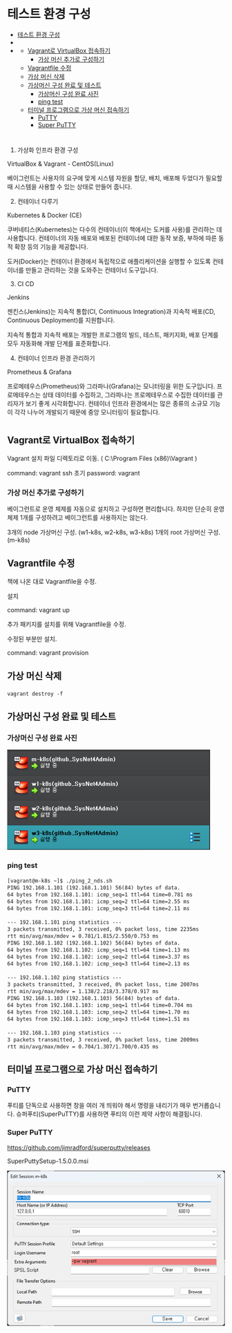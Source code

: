 # 테스트 환경 구성

- [테스트 환경 구성](#테스트-환경-구성)
- [](#)
- [](#-1)
  - [Vagrant로 VirtualBox 접속하기](#vagrant로-virtualbox-접속하기)
    - [가상 머신 추가로 구성하기](#가상-머신-추가로-구성하기)
  - [Vagrantfile 수정](#vagrantfile-수정)
  - [가상 머신 삭제](#가상-머신-삭제)
  - [가상머신 구성 완료 및 테스트](#가상머신-구성-완료-및-테스트)
    - [가상머신 구성 완료 사진](#가상머신-구성-완료-사진)
    - [ping test](#ping-test)
  - [터미널 프로그램으로 가상 머신 접속하기](#터미널-프로그램으로-가상-머신-접속하기)
    - [PuTTY](#putty)
    - [Super PuTTY](#super-putty)

#

1. 가상화 인프라 환경 구성 

VirtualBox &  Vagrant - CentOS(Linux)

베이그런트는 사용자의 요구에 맞게 시스템 자원을 할당, 배치, 배포해 두었다가 필요할 때 시스템을 사용할 수 있는 상태로 만들어 줍니다.

2. 컨테이너 다루기

Kubernetes & Docker (CE)

쿠버네티스(Kubernetes)는 다수의 컨테이너(이 책에서는 도커를 사용)를 관리하는 데 사용합니다. 컨테이너의 자동 배포와 배포된 컨테이너에 대한 동작 보증, 부하에 따른 동적 확장 등의 기능을 제공합니다.

도커(Docker)는 컨테이너 환경에서 독립적으로 애플리케이션을 실행할 수 있도록 컨테이너를 만들고 관리하는 것을 도와주는 컨테이너 도구입니다.

3. CI CD

Jenkins

젠킨스(Jenkins)는 지속적 통합(CI, Continuous Integration)과 지속적 배포(CD, Continuous Deployment)를 지원합니다.

지속적 통합과 지속적 배포는 개발한 프로그램의 빌드, 테스트, 패키지화, 배포 단계를 모두 자동화해 개발 단계를 표준화합니다.

4. 컨테이너 인프라 환경 관리하기

Prometheus & Grafana

프로메테우스(Prometheus)와 그라파나(Grafana)는 모니터링을 위한 도구입니다. 프로메테우스는 상태 데이터를 수집하고, 그라파나는 프로메테우스로 수집한 데이터를 관리자가 보기 좋게 시각화합니다. 컨테이너 인프라 환경에서는 많은 종류의 소규모 기능이 각각 나누어 개발되기 때문에 중앙 모니터링이 필요합니다.

#

## Vagrant로 VirtualBox 접속하기

Vagrant 설치 파일 디렉토리로 이동. ( C:\Program Files (x86)\Vagrant )

command: vagrant ssh
초기 password: vagrant

### 가상 머신 추가로 구성하기

베이그런트로 운영 체제를 자동으로 설치하고 구성하면 편리합니다. 하지만 단순히 운영 체제
1개를 구성하려고 베이그런트를 사용하지는 않는다.

3개의 node 가상머신 구성. (w1-k8s, w2-k8s, w3-k8s)
1개의 root 가상머신 구성. (m-k8s)

## Vagrantfile 수정

책에 나온 대로 Vagrantfile을 수정.

설치

command: vagrant up

추가 패키지를 설치를 위해 Vagrantfile을 수정.

수정된 부분만 설치.

command: vagrant provision

## 가상 머신 삭제

`vagrant destroy -f`

## 가상머신 구성 완료 및 테스트

### 가상머신 구성 완료 사진
![Alt text](./images/image-2.png)

### ping test
```
[vagrant@m-k8s ~]$ ./ping_2_nds.sh
PING 192.168.1.101 (192.168.1.101) 56(84) bytes of data.
64 bytes from 192.168.1.101: icmp_seq=1 ttl=64 time=0.781 ms
64 bytes from 192.168.1.101: icmp_seq=2 ttl=64 time=2.55 ms
64 bytes from 192.168.1.101: icmp_seq=3 ttl=64 time=2.11 ms

--- 192.168.1.101 ping statistics ---
3 packets transmitted, 3 received, 0% packet loss, time 2235ms
rtt min/avg/max/mdev = 0.781/1.815/2.550/0.753 ms
PING 192.168.1.102 (192.168.1.102) 56(84) bytes of data.
64 bytes from 192.168.1.102: icmp_seq=1 ttl=64 time=1.13 ms
64 bytes from 192.168.1.102: icmp_seq=2 ttl=64 time=3.37 ms
64 bytes from 192.168.1.102: icmp_seq=3 ttl=64 time=2.13 ms

--- 192.168.1.102 ping statistics ---
3 packets transmitted, 3 received, 0% packet loss, time 2007ms
rtt min/avg/max/mdev = 1.138/2.218/3.378/0.917 ms
PING 192.168.1.103 (192.168.1.103) 56(84) bytes of data.
64 bytes from 192.168.1.103: icmp_seq=1 ttl=64 time=0.704 ms
64 bytes from 192.168.1.103: icmp_seq=2 ttl=64 time=1.70 ms
64 bytes from 192.168.1.103: icmp_seq=3 ttl=64 time=1.51 ms

--- 192.168.1.103 ping statistics ---
3 packets transmitted, 3 received, 0% packet loss, time 2009ms
rtt min/avg/max/mdev = 0.704/1.307/1.700/0.435 ms
```

## 터미널 프로그램으로 가상 머신 접속하기

### PuTTY

푸티를 단독으로 사용하면 창을 여러 개 띄워야 해서 명령을 내리기가 매우 번거롭습니다.
슈퍼푸티(SuperPuTTY)를 사용하면 푸티의 이런 제약 사항이 해결됩니다.

### Super PuTTY

https://github.com/jimradford/superputty/releases

SuperPuttySetup-1.5.0.0.msi

![Alt text](./images/superputty.png)